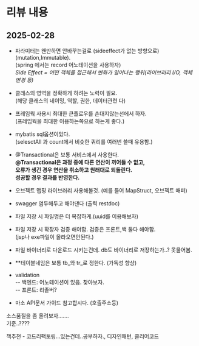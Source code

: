 # 리뷰 내용
## 2025-02-28

- 파라미터는 왠만하면 안바꾸는걸로 (sideeffect가 없는 방향으로)  (mutation,Immutable). <br />
  (spring 에서는 record 어노테이션을 사용하자)<br />
*Side Effect = 어떤 객체를 접근해서 변화가 일어나는 행위(라이브러리 I/O, 객체 변경 등)*

- 클래스의 영역을 정확하게 하려는 노력이 필요.<br />
  (해당 클래스의 네이밍, 역할, 권한, 데이터관련 다)

- 프레임웍 사용시 최대한 큰플로우를 손대지않는선에서 하자.<br />
  (프레임웍을 최대한 이용하는쪽으로 하는게 좋다.)

- mybatis sql옵션이있다.  <br />
  (selesctAll 과 count에서 비슷한 쿼리를 여러번 쓸때 유용함.)

- @Transactional은 보통 서비스에서 사용한다.<br />
  **@Transactional은 과정 중에 다른 연산이 끼어들 수 없고,<br />
오류가 생긴 경우 연산을 취소하고 원래대로 되돌린다. <br />
성공할 경우 결과를 반영한다.**

- 오브젝트 맵핑 라이브러리 사용해볼것. (예를 들어 MapStruct, 오브젝트 매퍼)

- swagger 염두해두고 해야댄다 (출력 restdoc) 

- 파일 저장 시 파일명은 더 복잡하게.(uuid를 이용해보자)

- 파일 저장 시 확장자 검증 해야함. 검증은 프론트,백 둘다 해야함. <br />
  (jsp나 exe파일이 올라오면안된다.)

- 파일 바이너리로 다운로드 시키는건데. db도 바이너리로 저장하는가..? 못물어봄.

- **테이블네임은 보통 tb_와 tr_로 정한다. (가독성 향상)

- validation<br />
  -- 백엔드: 어노테이션이 있음. 찾아보자.<br />
  -- 프론트: 리졸버?

- 마소 API문서 가이드 참고합시다. (호출주소등)

소스품질을 좀 올려보자.......<br />
기준..????<br />

책추천 - 코드리팩토링...있는건데..공부하자.,  디자인패턴, 클리어코드
